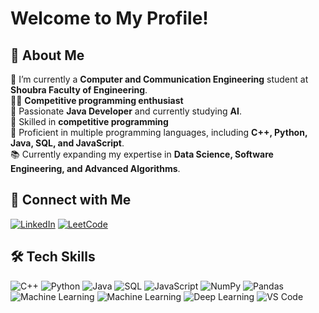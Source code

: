 # Welcome to My Profile!  

## 🚀 About Me  
🏢 I’m currently a **Computer and Communication Engineering** student at **Shoubra Faculty of Engineering**.  
👨‍💻 **Competitive programming enthusiast**  
🧠 Passionate **Java Developer** and currently studying **AI**.  
🚀 Skilled in **competitive programming**  
💼 Proficient in multiple programming languages, including **C++, Python, Java, SQL, and JavaScript**.  
📚 Currently expanding my expertise in **Data Science, Software Engineering, and Advanced Algorithms**.  

## 🔗 Connect with Me  
[![LinkedIn](https://img.shields.io/badge/LinkedIn-blue?style=for-the-badge&logo=linkedin)](http://linkedin.com/in/mohamed-toukhy-628a2927b) [![LeetCode](https://img.shields.io/badge/LeetCode-orange?style=for-the-badge&logo=leetcode)](https://leetcode.com/u/mohameddawam/)  
## 🛠 Tech Skills  
![C++](https://img.shields.io/badge/-C++-blue?style=flat-square&logo=c%2B%2B) ![Python](https://img.shields.io/badge/-Python-yellow?style=flat-square&logo=python) ![Java](https://img.shields.io/badge/-Java-red?style=flat-square&logo=java) ![SQL](https://img.shields.io/badge/-SQL-lightgrey?style=flat-square&logo=sqlite) ![JavaScript](https://img.shields.io/badge/-JavaScript-yellow?style=flat-square&logo=javascript) ![NumPy](https://img.shields.io/badge/-NumPy-blue?style=flat-square&logo=numpy) ![Pandas](https://img.shields.io/badge/-Pandas-purple?style=flat-square&logo=pandas) ![Machine Learning](https://img.shields.io/badge/-Machine%20Learning-green?style=flat-square&logo=machine-learning) ![Machine Learning](https://img.shields.io/badge/-Machine%20Learning-green?style=flat-square&logo=machine-learning) ![Deep Learning](https://img.shields.io/badge/-Deep%20Learning-purple?style=flat-square&logo=deep-learning) ![VS Code](https://img.shields.io/badge/-VS%20Code-blue?style=flat-square&logo=visual-studio-code)
